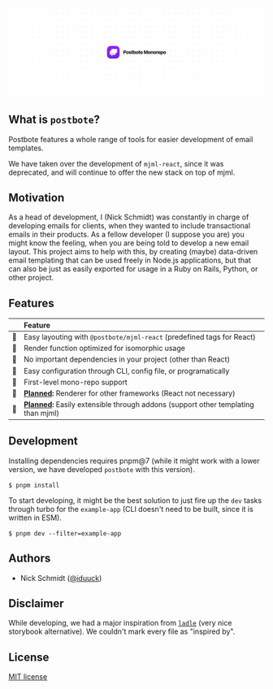 <picture>
  <source media="(prefers-color-scheme: dark)" srcset="./assets/banner-root-dark.png">
  <img alt="Postbote" src="./assets/banner-root.png">
</picture>

## What is `postbote`?

Postbote features a whole range of tools for easier development of email
templates.

We have taken over the development of `mjml-react`, since it was
deprecated, and will continue to offer the new stack on top of mjml.

## Motivation

As a head of development, I (Nick Schmidt) was constantly in charge of
developing emails for clients, when they wanted to include transactional emails
in their products. As a fellow developer (I suppose you are) you might know the
feeling, when you are being told to develop a new email layout. This project
aims to help with this, by creating (maybe) data-driven email templating that
can be used freely in Node.js applications, but that can also be just as easily
exported for usage in a Ruby on Rails, Python, or other project.

## Features

|                 | Feature |
| --------------- | :--- |
| :battery:       | Easy layouting with `@postbote/mjml-react` (predefined tags for React) |
| :tada:          | Render function optimized for isomorphic usage |
| :balloon:       | No important dependencies in your project (other than React) |
| :nut_and_bolt:  | Easy configuration through CLI, config file, or programatically |
| :clap:          | First-level mono-repo support |
| :electric_plug: | **[Planned](https://github.com/ksv-vc/postbote/issues/10):** Renderer for other frameworks (React not necessary) |
| :wrench:        | **[Planned](https://github.com/ksv-a/postbote/issues/9):** Easily extensible through addons (support other templating than mjml) |

## Development

Installing dependencies requires pnpm@7 (while it might work with a lower version, we have developed `postbote` with this version).

```
$ pnpm install
```

To start developing, it might be the best solution to just fire up the `dev` tasks through turbo for the `example-app` (CLI doesn't need to be built, since it is written in ESM).

```
$ pnpm dev --filter=example-app
```

## Authors

- Nick Schmidt ([@iduuck](https://github.com/iduuck))

## Disclaimer

While developing, we had a major inspiration from [`ladle`](https://ladle.dev/) (very nice storybook alternative). We couldn't mark every file as "inspired by".

## License

[MIT license](/LICENSE.md)
